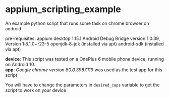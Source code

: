# appium_scripting_example
An example python script that runs some task on chrome browser on android

pre-requisites:
appium desktop 1.15.1
Android Debug Bridge version 1.0.39,  Version 1:8.1.0+r23-5
openjdk-8-jdk (installed via apt)
android-sdk (installed via apt)

**device**: This script was tested on a OnePlus 6 mobile phone device, running on Android 10.
<br>
**app**: *Google chrome version 80.0.3987.119* was used as the test app for this script

You will have to change the parameters in ```desired_caps``` variable to get the 
script to work on your device 